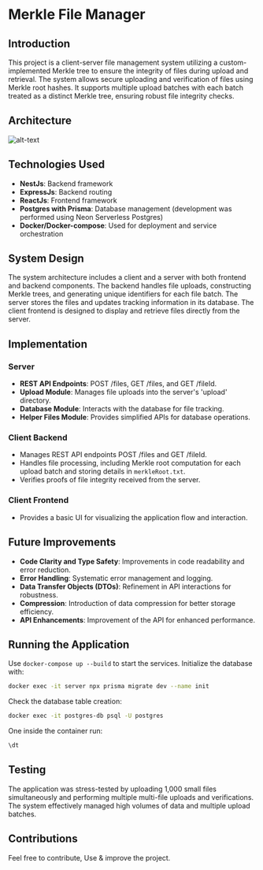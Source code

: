 # Merkle File Manager


## Introduction
This project is a client-server file management system utilizing a custom-implemented Merkle tree to ensure the integrity of files during upload and retrieval. The system allows secure uploading and verification of files using Merkle root hashes. It supports multiple upload batches with each batch treated as a distinct Merkle tree, ensuring robust file integrity checks.

## Architecture
![alt-text](https://diagrams.helpful.dev/d/d:X3sQJApC)

## Technologies Used
- **NestJs**: Backend framework
- **ExpressJs**: Backend routing
- **ReactJs**: Frontend framework
- **Postgres with Prisma**: Database management (development was performed using Neon Serverless Postgres)
- **Docker/Docker-compose**: Used for deployment and service orchestration

## System Design
The system architecture includes a client and a server with both frontend and backend components. The backend handles file uploads, constructing Merkle trees, and generating unique identifiers for each file batch. The server stores the files and updates tracking information in its database. The client frontend is designed to display and retrieve files directly from the server.

## Implementation
### Server
- **REST API Endpoints**: POST /files, GET /files, and GET /fileId.
- **Upload Module**: Manages file uploads into the server's 'upload' directory.
- **Database Module**: Interacts with the database for file tracking.
- **Helper Files Module**: Provides simplified APIs for database operations.

### Client Backend
- Manages REST API endpoints POST /files and GET /fileId.
- Handles file processing, including Merkle root computation for each upload batch and storing details in `merkleRoot.txt`.
- Verifies proofs of file integrity received from the server.

### Client Frontend
- Provides a basic UI for visualizing the application flow and interaction.

## Future Improvements
- **Code Clarity and Type Safety**: Improvements in code readability and error reduction.
- **Error Handling**: Systematic error management and logging.
- **Data Transfer Objects (DTOs)**: Refinement in API interactions for robustness.
- **Compression**: Introduction of data compression for better storage efficiency.
- **API Enhancements**: Improvement of the API for enhanced performance.

## Running the Application
Use `docker-compose up --build` to start the services. 
Initialize the database with:
```bash
docker exec -it server npx prisma migrate dev --name init
```

Check the database table creation:
```bash
docker exec -it postgres-db psql -U postgres 
```
One inside the container run:

```bash
\dt
```
## Testing
The application was stress-tested by uploading 1,000 small files simultaneously and performing multiple multi-file uploads and verifications. The system effectively managed high volumes of data and multiple upload batches.

## Contributions
Feel free to contribute, Use & improve the project.
